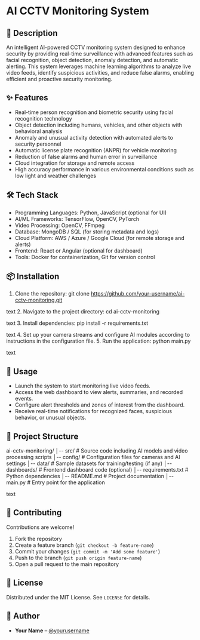 # AI CCTV Monitoring System

## 📌 Description
An intelligent AI-powered CCTV monitoring system designed to enhance security by providing real-time surveillance with advanced features such as facial recognition, object detection, anomaly detection, and automatic alerting. This system leverages machine learning algorithms to analyze live video feeds, identify suspicious activities, and reduce false alarms, enabling efficient and proactive security monitoring.

## ✨ Features
- Real-time person recognition and biometric security using facial recognition technology
- Object detection including humans, vehicles, and other objects with behavioral analysis
- Anomaly and unusual activity detection with automated alerts to security personnel
- Automatic license plate recognition (ANPR) for vehicle monitoring
- Reduction of false alarms and human error in surveillance
- Cloud integration for storage and remote access
- High accuracy performance in various environmental conditions such as low light and weather challenges

## 🛠 Tech Stack
- Programming Languages: Python, JavaScript (optional for UI)
- AI/ML Frameworks: TensorFlow, OpenCV, PyTorch
- Video Processing: OpenCV, FFmpeg
- Database: MongoDB / SQL (for storing metadata and logs)
- Cloud Platform: AWS / Azure / Google Cloud (for remote storage and alerts)
- Frontend: React or Angular (optional for dashboard)
- Tools: Docker for containerization, Git for version control

## 📦 Installation

1. Clone the repository:
git clone https://github.com/your-username/ai-cctv-monitoring.git

text
2. Navigate to the project directory:
cd ai-cctv-monitoring

text
3. Install dependencies:
pip install -r requirements.txt

text
4. Set up your camera streams and configure AI modules according to instructions in the configuration file.
5. Run the application:
python main.py

text

## 🚀 Usage
- Launch the system to start monitoring live video feeds.
- Access the web dashboard to view alerts, summaries, and recorded events.
- Configure alert thresholds and zones of interest from the dashboard.
- Receive real-time notifications for recognized faces, suspicious behavior, or unusual objects.

## 📂 Project Structure
ai-cctv-monitoring/
│-- src/ # Source code including AI models and video processing scripts
│-- config/ # Configuration files for cameras and AI settings
│-- data/ # Sample datasets for training/testing (if any)
│-- dashboards/ # Frontend dashboard code (optional)
│-- requirements.txt # Python dependencies
│-- README.md # Project documentation
│-- main.py # Entry point for the application

text

## 🧩 Contributing
Contributions are welcome!  
1. Fork the repository  
2. Create a feature branch (`git checkout -b feature-name`)  
3. Commit your changes (`git commit -m 'Add some feature'`)  
4. Push to the branch (`git push origin feature-name`)  
5. Open a pull request to the main repository  

## 📄 License
Distributed under the MIT License. See `LICENSE` for details.

## 👤 Author
- **Your Name** – [@yourusername](https://github.com/yourusername)

